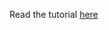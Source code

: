Read the tutorial [here](https://www.androidhive.info/2024/10/android-better-logging-using-timber.html)
